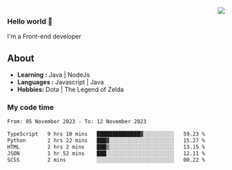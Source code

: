 <img align='right' src="https://github-readme-stats.vercel.app/api?username=jumodada&show_icons=true&theme=vue">

### Hello world 👋

I'm a Front-end developer 
    
## About
-  **Learning :** Java | NodeJs
-  **Languages :** Javascript | Java
-  **Hobbies:** Dota | The Legend of Zelda

### My code time

<!--START_SECTION:waka-->

```txt
From: 05 November 2023 - To: 12 November 2023

TypeScript   9 hrs 10 mins   ██████████████▓░░░░░░░░░░   59.23 %
Python       2 hrs 22 mins   ███▓░░░░░░░░░░░░░░░░░░░░░   15.27 %
HTML         2 hrs 2 mins    ███▒░░░░░░░░░░░░░░░░░░░░░   13.15 %
JSON         1 hr 52 mins    ███░░░░░░░░░░░░░░░░░░░░░░   12.11 %
SCSS         2 mins          ░░░░░░░░░░░░░░░░░░░░░░░░░   00.22 %
```

<!--END_SECTION:waka-->
